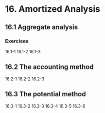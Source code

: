 # 16. Amortized Analysis

## 16.1 Aggregate analysis

### Exercises

16.1-1
16.1-2
16.1-3

## 16.2 The accounting method

16.2-1
16.2-2
16.2-3

## 16.3 The potential method

16.3-1
16.3-2
16.3-3
16.3-4
16.3-5
16.3-6

